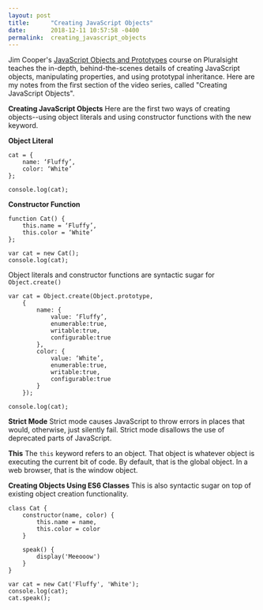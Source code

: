 ```yaml
---
layout: post
title:      "Creating JavaScript Objects"
date:       2018-12-11 10:57:58 -0400
permalink:  creating_javascript_objects
---
```


Jim Cooper's [JavaScript Objects and Prototypes](https://app.pluralsight.com/library/courses/javascript-objects-prototypes/table-of-contents) course on Pluralsight teaches the in-depth, behind-the-scenes details of creating JavaScript objects, manipulating properties, and using prototypal inheritance. Here are my notes from the first section of the video series, called "Creating JavaScript Objects".

**Creating JavaScript Objects**
Here are the first two ways of creating objects--using object literals and using constructor functions with the new keyword.

**Object Literal**
```
cat = {
    name: ‘Fluffy’, 
    color: ‘White’
};

console.log(cat);
```
**Constructor Function**
```
function Cat() { 
    this.name = ‘Fluffy’,
    this.color = ‘White’ 
};

var cat = new Cat();
console.log(cat);
```
Object literals and constructor functions are syntactic sugar for `Object.create()`
```
var cat = Object.create(Object.prototype,
    { 
        name: { 
            value: ‘Fluffy’, 
            enumerable:true, 
            writable:true, 
            configurable:true 
        },
        color: { 
            value: ‘White’, 
            enumerable:true, 
            writable:true, 
            configurable:true
        }
    });
    
console.log(cat);
```
**Strict Mode**
Strict mode causes JavaScript to throw errors in places that would, otherwise, just silently fail. Strict mode disallows the use of deprecated parts of JavaScript.

**This**
The `this` keyword refers to an object. That object is whatever object is executing the current bit of code. By default, that is the global object. In a web browser, that is the window object.

**Creating Objects Using ES6 Classes**
This is also syntactic sugar on top of existing object creation functionality.
```
class Cat {
    constructor(name, color) {
        this.name = name,
        this.color = color
    }
    
    speak() {
        display('Meeooow')
    }
}

var cat = new Cat('Fluffy', 'White');
console.log(cat);
cat.speak();
```
